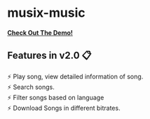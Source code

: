 # musix-music

#### [Check Out The Demo!](https://musix-music.netlify.app/)

## Features in v2.0 📋

⚡️ Play song, view detailed information of song.\
⚡️ Search songs.\
⚡️ Filter songs based on language\
⚡️ Download Songs in different bitrates.
